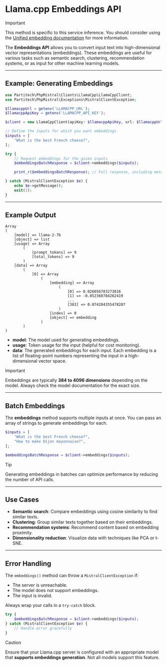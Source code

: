 # Llama.cpp Embeddings API

> [!IMPORTANT]
> This method is specific to this service inference.
> You should consider using the [Unified embedding documentation](../Basics/embeddings.md) for more information.


The **Embeddings API** allows you to convert input text into high-dimensional vector representations (embeddings). These embeddings are useful for various tasks such as semantic search, clustering, recommendation systems, or as input for other machine learning models.

---

## Example: Generating Embeddings

```php
use Partitech\PhpMistral\Clients\LlamaCpp\LlamaCppClient;
use Partitech\PhpMistral\Exceptions\MistralClientException;

$llamacppUrl = getenv('LLAMACPP_URL');
$llamacppApiKey = getenv('LLAMACPP_API_KEY');

$client = new LlamaCppClient(apiKey: $llamacppApiKey, url: $llamacppUrl);

// Define the inputs for which you want embeddings
$inputs = [
    "What is the best French cheese?",
];

try {
    // Request embeddings for the given inputs
    $embeddingsBatchResponse = $client->embeddings($inputs);

    print_r($embeddingsBatchResponse); // Full response, including metadata and embeddings

} catch (MistralClientException $e) {
    echo $e->getMessage();
    exit(1);
}
```

---

## Example Output

```text
Array
(
    [model] => llama-2-7b
    [object] => list
    [usage] => Array
        (
            [prompt_tokens] => 9
            [total_tokens] => 9
        )
    [data] => Array
        (
            [0] => Array
                (
                    [embedding] => Array
                        (
                            [0] => 0.026056783273816
                            [1] => -0.052360784262419
                            ...
                            [383] => 0.074204355478287
                        )
                    [index] => 0
                    [object] => embedding
                )
        )
)
```

- **model**: The model used for generating embeddings.
- **usage**: Token usage for the input (helpful for cost monitoring).
- **data**: The generated embeddings for each input. Each embedding is a list of floating-point numbers representing the input in a high-dimensional vector space.

> [!IMPORTANT]
> Embeddings are typically **384 to 4096 dimensions** depending on the model. Always check the model documentation for the exact size.

---

## Batch Embeddings

The **embeddings** method supports multiple inputs at once. You can pass an array of strings to generate embeddings for each.

```php
$inputs = [
    "What is the best French cheese?",
    "How to make Dijon mayonnaise?",
];

$embeddingsBatchResponse = $client->embeddings($inputs);
```

> [!TIP]
> Generating embeddings in batches can optimize performance by reducing the number of API calls.

---

## Use Cases

- **Semantic search**: Compare embeddings using cosine similarity to find similar texts.
- **Clustering**: Group similar texts together based on their embeddings.
- **Recommendation systems**: Recommend content based on embedding proximity.
- **Dimensionality reduction**: Visualize data with techniques like PCA or t-SNE.

---

## Error Handling

The `embeddings()` method can throw a `MistralClientException` if:

- The server is unreachable.
- The model does not support embeddings.
- The input is invalid.

Always wrap your calls in a `try-catch` block.

```php
try {
    $embeddingsBatchResponse = $client->embeddings($inputs);
} catch (MistralClientException $e) {
    // Handle error gracefully
}
```

> [!CAUTION]
> Ensure that your Llama.cpp server is configured with an appropriate model that **supports embeddings generation**. Not all models support this feature.
